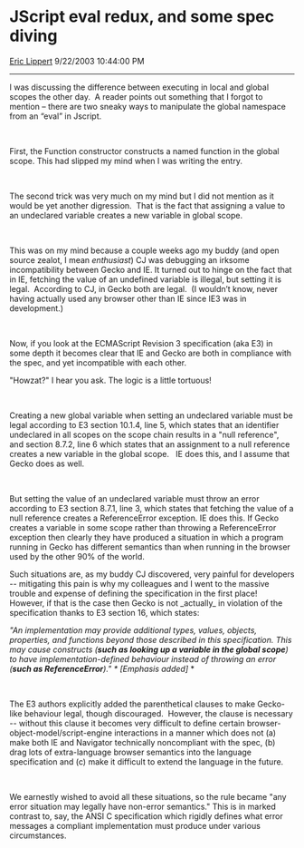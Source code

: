 # JScript eval redux, and some spec diving

[Eric Lippert](https://social.msdn.microsoft.com/profile/Eric%20Lippert) 9/22/2003 10:44:00 PM

-----

I was discussing the difference between executing in local and global scopes the other day.  A reader points out something that I forgot to mention – there are two sneaky ways to manipulate the global namespace from an “eval” in Jscript. 

 

 

First, the Function constructor constructs a named function in the global scope. This had slipped my mind when I was writing the entry.

 

 

The second trick was very much on my mind but I did not mention as it would be yet another digression.  That is the fact that assigning a value to an undeclared variable creates a new variable in global scope.

 

 

This was on my mind because a couple weeks ago my buddy (and open source zealot, I mean *enthusiast*) CJ was debugging an irksome incompatibility between Gecko and IE. It turned out to hinge on the fact that in IE, fetching the value of an undefined variable is illegal, but setting it is legal.  According to CJ, in Gecko both are legal.  (I wouldn’t know, never having actually used any browser other than IE since IE3 was in development.)

 

 

Now, if you look at the ECMAScript Revision 3 specification (aka E3) in some depth it becomes clear that IE and Gecko are both in compliance with the spec, and yet incompatible with each other.  

"Howzat?" I hear you ask. The logic is a little tortuous\!

 

 

Creating a new global variable when setting an undeclared variable must be legal according to E3 section 10.1.4, line 5, which states that an identifier undeclared in all scopes on the scope chain results in a "null reference", and section 8.7.2, line 6 which states that an assignment to a null reference creates a new variable in the global scope.   IE does this, and I assume that Gecko does as well.

 

 

But setting the value of an undeclared variable must throw an error according to E3 section 8.7.1, line 3, which states that fetching the value of a null reference creates a ReferenceError exception. IE does this. If Gecko creates a variable in some scope rather than throwing a ReferenceError exception then clearly they have produced a situation in which a program running in Gecko has different semantics than when running in the browser used by the other 90% of the world.  

 

Such situations are, as my buddy CJ discovered, very painful for developers -- mitigating this pain is why my colleagues and I went to the massive trouble and expense of defining the specification in the first place\!  However, if that is the case then Gecko is not \_actually\_ in violation of the specification thanks to E3 section 16, which states:

 

*"An implementation may provide additional types, values, objects, properties, and functions beyond those described in this specification. This may cause constructs (**such as looking up a variable in the global scope**) to have implementation-defined behaviour instead of throwing an error (**such as ReferenceError**)." * \[Emphasis added\]* *

 

 

The E3 authors explicitly added the parenthetical clauses to make Gecko-like behaviour legal, though discouraged.  However, the clause is necessary -- without this clause it becomes very difficult to define certain browser-object-model/script-engine interactions in a manner which does not (a) make both IE and Navigator technically noncompliant with the spec, (b) drag lots of extra-language browser semantics into the language specification and (c) make it difficult to extend the language in the future.  

 

 

We earnestly wished to avoid all these situations, so the rule became "any error situation may legally have non-error semantics." This is in marked contrast to, say, the ANSI C specification which rigidly defines what error messages a compliant implementation must produce under various circumstances.

